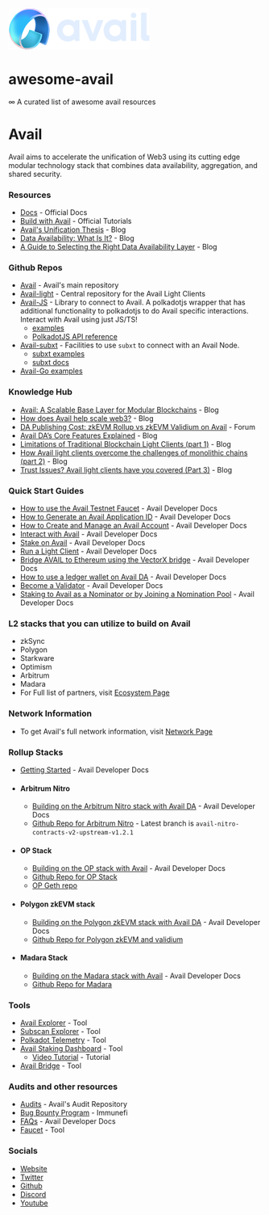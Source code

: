 ![](./avail_logo.svg)

# awesome-avail

∞ A curated list of awesome avail resources

# Avail

Avail aims to accelerate the unification of Web3 using its cutting edge modular technology stack that combines data availability, aggregation, and shared security.

### Resources

- [Docs](https://docs.availproject.org/) - Official Docs
- [Build with Avail](https://docs.availproject.org/docs/build-with-avail/overview) - Official Tutorials
- [Avail's Unification Thesis](https://blog.availproject.org/the-avail-vision-accelerating-the-unification-of-web3/) - Blog
- [Data Availability: What Is It?](https://blog.availproject.org/data-availability-what-is-it/) - Blog
- [A Guide to Selecting the Right Data Availability Layer](https://blog.availproject.org/a-guide-to-selecting-the-right-data-availability-layer/) - Blog

### Github Repos

- [Avail](https://github.com/availproject/avail) - Avail's main repository
- [Avail-light](https://github.com/availproject/avail-light) - Central repository for the Avail Light Clients
- [Avail-JS](https://github.com/availproject/avail/tree/main/avail-js) - Library to connect to Avail. A polkadotjs wrapper that has additional functionality to polkadotjs to do Avail specific interactions. Interact with Avail using just JS/TS!
  - [examples](https://github.com/availproject/avail/tree/main/avail-js/examples)
  - [PolkadotJS API reference](https://polkadot.js.org/docs/api/start/api.rpc/)
- [Avail-subxt](https://github.com/availproject/avail/tree/main/avail-subxt) - Facilities to use `subxt` to connect with an Avail Node.
  - [subxt examples](https://github.com/availproject/avail/tree/main/e2e/src/tests)
  - [subxt docs](https://docs.substrate.io/reference/command-line-tools/subxt/)
- [Avail-Go examples](https://github.com/availproject/avail/tree/main/e2e/src/tests)

### Knowledge Hub

- [Avail: A Scalable Base Layer for Modular Blockchains](https://blog.availproject.org/avail-a-scalable-base-layer-for-modular-blockchains/) - Blog
- [How does Avail help scale web3?](https://blog.availproject.org/6-ways-avail-scales-web3-foundations-for-mass-adoption/) - Blog
- [DA Publishing Cost: zkEVM Rollup vs zkEVM Validium on Avail](https://forum.availproject.org/t/da-publishing-cost-zkevm-rollup-vs-zkevm-validium-on-avail/439/1) - Forum
- [Avail DA’s Core Features Explained](https://blog.availproject.org/avails-core-features-explained/) - Blog
- [Limitations of Traditional Blockchain Light Clients (part 1)](https://blog.availproject.org/the-evolution-of-light-clients-part-1/) - Blog
- [How Avail light clients overcome the challenges of monolithic chains (part 2)](https://blog.availproject.org/avail-light-clients/) - Blog
- [Trust Issues? Avail light clients have you covered (Part 3)](https://blog.availproject.org/light-clients-part-3/) - Blog

### Quick Start Guides

- [How to use the Avail Testnet Faucet](https://docs.availproject.org/docs/end-user-guide/faucet) - Avail Developer Docs
- [How to Generate an Avail Application ID](https://docs.availproject.org/docs/end-user-guide/app-id) - Avail Developer Docs
- [How to Create and Manage an Avail Account](https://docs.availproject.org/docs/end-user-guide/accounts) - Avail Developer Docs
- [Interact with Avail](https://docs.availproject.org/docs/build-with-avail/interacting-with-Avail) - Avail Developer Docs
- [Stake on Avail](https://docs.availproject.org/docs/stake-on-avail/overview) - Avail Developer Docs
- [Run a Light Client](https://docs.availproject.org/docs/operate-a-node/run-a-light-client/Overview) - Avail Developer Docs
- [Bridge AVAIL to Ethereum using the VectorX bridge](https://docs.availproject.org/docs/end-user-guide/vectorx) - Avail Developer Docs
- [How to use a ledger wallet on Avail DA](https://docs.availproject.org/docs/end-user-guide/ledger-avail) - Avail Developer Docs
- [Become a Validator](https://docs.availproject.org/docs/operate-a-node/become-a-validator) - Avail Developer Docs
- [Staking to Avail as a Nominator or by Joining a Nomination Pool](https://www.notion.so/avail-project/Staking-to-Avail-as-a-Nominator-or-by-Joining-a-Nomination-Pool-3008bd6eaa1343b3834481974c70ed3f) - Avail Developer Docs

### L2 stacks that you can utilize to build on Avail

- zkSync
- Polygon
- Starkware
- Optimism
- Arbitrum
- Madara
- For Full list of partners, visit [Ecosystem Page](https://www.availproject.org/ecosystem)

### Network Information

- To get Avail's full network information, visit [Network Page](https://docs.availproject.org/docs/networks)

### Rollup Stacks

- [Getting Started](https://docs.availproject.org/docs/build-with-avail/overview) - Avail Developer Docs

- #### Arbitrum Nitro
  - [Building on the Arbitrum Nitro stack with Avail DA](https://docs.availproject.org/docs/build-with-avail/Optimium/arbitrum-nitro/overview) - Avail Developer Docs
  - [Github Repo for Arbitrum Nitro](https://github.com/availproject/nitro-contracts) - Latest branch is `avail-nitro-contracts-v2-upstream-v1.2.1`
- #### OP Stack
  - [Building on the OP stack with Avail](https://docs.availproject.org/docs/build-with-avail/Optimium/op-stack/overview) - Avail Developer Docs
  - [Github Repo for OP Stack](https://github.com/availproject/optimism-Alt-DA-Avail)
  - [OP Geth repo](https://github.com/ethereum-optimism/op-geth)
- #### Polygon zkEVM stack
  - [Building on the Polygon zkEVM stack with Avail DA](https://docs.availproject.org/docs/build-with-avail/Validium/zkevm/overview) - Avail Developer Docs
  - [Github Repo for Polygon zkEVM and validium](https://github.com/availproject/validium-contracts)
- #### Madara Stack
  - [Building on the Madara stack with Avail](https://docs.availproject.org/docs/build-with-avail/Validium/madara/overview) - Avail Developer Docs
  - [Github Repo for Madara](https://github.com/madara-alliance/madara)

### Tools

- [Avail Explorer](https://explorer.avail.so/#/explorer) - Tool
- [Subscan Explorer](https://avail.subscan.io/) - Tool
- [Polkadot Telemetry](https://telemetry.avail.so/#list/0xb91746b45e0346cc2f815a520b9c6cb4d5c0902af848db0a80f85932d2e8276a) - Tool
- [Avail Staking Dashboard](https://staking.avail.tools/#/overview) - Tool
  - [Video Tutorial](https://www.youtube.com/watch?v=FSn_VHI_wBE) - Tutorial
- [Avail Bridge](https://bridge.availproject.org/) - Tool

### Audits and other resources
- [Audits](https://github.com/availproject/audits) - Avail's Audit Repository
- [Bug Bounty Program](https://immunefi.com/bug-bounty/avail/information/) - Immunefi
- [FAQs](https://docs.availproject.org/docs/faqs) - Avail Developer Docs
- [Faucet](https://faucet.avail.tools/) - Tool

### Socials

- [Website](https://www.availproject.org/)
- [Twitter](https://twitter.com/availproject)
- [Github](https://github.com/availproject)
- [Discord](https://discord.com/invite/y6fHnxZQX8)
- [Youtube](https://www.youtube.com/@Availproject)
